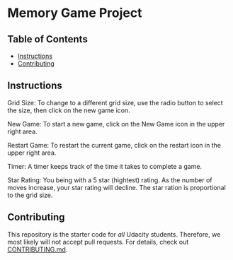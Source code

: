 # Memory Game Project

## Table of Contents

* [Instructions](#instructions)
* [Contributing](#contributing)

## Instructions

Grid Size:
To change to a different grid size, use the radio button to select the size, then click on the new game icon.

New Game:
To start a new game, click on the New Game icon in the upper right area.

Restart Game:
To restart the current game, click on the restart icon in the upper right area.

Timer:
A timer keeps track of the time it takes to complete a game.

Star Rating:
You being with a 5 star (hightest) rating.  As the number of moves increase, your star rating will decline.  The star ration is proportional to the grid size.


## Contributing

This repository is the starter code for _all_ Udacity students. Therefore, we most likely will not accept pull requests.
For details, check out [CONTRIBUTING.md](CONTRIBUTING.md).

